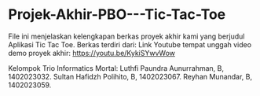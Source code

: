 # Projek-Akhir-PBO---Tic-Tac-Toe
File ini menjelaskan kelengkapan berkas proyek akhir kami yang berjudul Aplikasi Tic Tac Toe. Berkas terdiri dari:
Link Youtube tempat unggah video demo proyek akhir: https://youtu.be/KykiSYwvWow

Kelompok Trio Informatics Mortal:
Luthfi Paundra Aunurrahman, B, 1402023032.
Sultan Hafidzh Polihito, B, 1402023067.
Reyhan Munandar, B, 1402023059.
